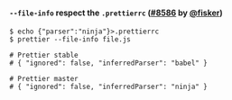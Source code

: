 #### `--file-info` respect the `.prettierrc` ([#8586](https://github.com/prettier/prettier/pull/8586) by [@fisker](https://github.com/fisker))

```console
$ echo {"parser":"ninja"}>.prettierrc
$ prettier --file-info file.js

# Prettier stable
# { "ignored": false, "inferredParser": "babel" }

# Prettier master
# { "ignored": false, "inferredParser": "ninja" }
```
